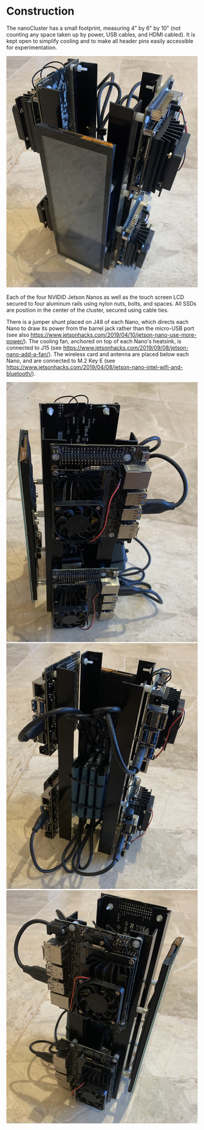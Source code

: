 # Construction
The nanoCluster has a small footprint, measuring 4" by 6" by 10" (not counting any space taken up by power, USB cables, and HDMI cabled). It is kept open to simplify cooling and to make all header pins easily accessible for experimentation.

<img src="/Documentation/Images/cluster 1.jpg">

Each of the four NVIDID Jetson Nanos as well as the touch screen LCD secured to four aluminum rails using nylon nuts, bolts, and spaces. All SSDs are position in the center of the cluster, secured using cable ties.

There is a jumper shunt placed on J48  of each Nano, which directs each Nano to draw its power from the barrel jack rather than the micro-USB port (see also https://www.jetsonhacks.com/2019/04/10/jetson-nano-use-more-power/). The cooling fan, anchored on top of each Nano's heatsink, is connected to J15 (see https://www.jetsonhacks.com/2019/09/08/jetson-nano-add-a-fan/). The wireless card and antenna are placed below each Nano, and are connected to M.2 Key E (see https://www.jetsonhacks.com/2019/04/08/jetson-nano-intel-wifi-and-bluetooth/).

<img src="/Documentation/Images/cluster 2.jpg">
<img src="/Documentation/Images/cluster 3.jpg">
<img src="/Documentation/Images/cluster 4.jpg">
